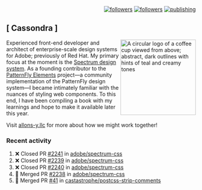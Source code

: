 <p align="right"><a rel="me" href="https://front-end.social/@castastrophe">
    <img alt="followers" title="Follow me on Mastodon" src="https://img.shields.io/mastodon/follow/109297102751309835?domain=https%3A%2F%2Ffront-end.social&label=Follow&logo=mastodon&logoColor=white&style=for-the-badge&labelColor=008080&color=006969"/></a>
  <a href="https://codepen.io/castastrophe/">
    <img alt="followers" title="Follow me on CodePen" src="https://img.shields.io/badge/16-1?color=640464&labelColor=7c007c&style=for-the-badge&logo=codepen&label=Follow"/></a>
<a href="https://castastrophe.medium.com/">
    <img alt="publishing" title="View articles on Medium" src="https://img.shields.io/badge/107-1?color=666&labelColor=444&label=subscribe&logo=medium&logoColor=white&style=for-the-badge"/></a>
</p>

## [&nbsp;Cassondra&nbsp;]

<img align="right" src="https://github-production-user-asset-6210df.s3.amazonaws.com/1840295/253016758-ba468774-1cd3-42c2-8f43-947b5eeb5edf.png" height="200" alt="A circular logo of a coffee cup viewed from above; abstract, dark outlines with hints of teal and creamy tones">

Experienced front-end developer and architect of enterprise-scale design systems for Adobe; previously of Red Hat. My primary focus at the moment is the [Spectrum design system](https://github.com/adobe/spectrum-css). As a founding contributor to the [PatternFly&nbsp;Elements](https://github.com/patternfly/patternfly-elements) project&mdash;a community implementation of the PatternFly design system&mdash;I became intimately familiar with the nuances of styling web components. To this end, I have been compiling a book with my learnings and hope to make it available later this year.

Visit [allons-y.llc](http://allons-y.llc/) for more about how we might work together!

### Recent activity

<!--START_SECTION:activity-->
1. ❌ Closed PR [#2241](https://github.com/adobe/spectrum-css/pull/2241) in [adobe/spectrum-css](https://github.com/adobe/spectrum-css)
2. ❌ Closed PR [#2239](https://github.com/adobe/spectrum-css/pull/2239) in [adobe/spectrum-css](https://github.com/adobe/spectrum-css)
3. ❌ Closed PR [#2240](https://github.com/adobe/spectrum-css/pull/2240) in [adobe/spectrum-css](https://github.com/adobe/spectrum-css)
4. 🎉 Merged PR [#2238](https://github.com/adobe/spectrum-css/pull/2238) in [adobe/spectrum-css](https://github.com/adobe/spectrum-css)
5. 🎉 Merged PR [#41](https://github.com/castastrophe/postcss-strip-comments/pull/41) in [castastrophe/postcss-strip-comments](https://github.com/castastrophe/postcss-strip-comments)
<!--END_SECTION:activity-->
